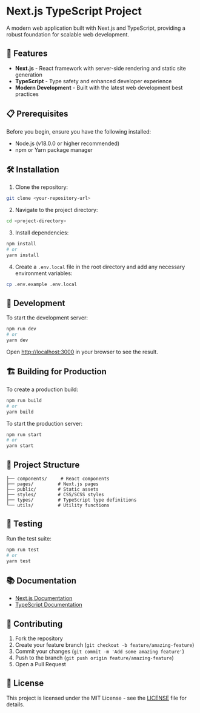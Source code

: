 # Next.js TypeScript Project

A modern web application built with Next.js and TypeScript, providing a robust foundation for scalable web development.

## 🚀 Features

- **Next.js** - React framework with server-side rendering and static site generation
- **TypeScript** - Type safety and enhanced developer experience
- **Modern Development** - Built with the latest web development best practices

## 📋 Prerequisites

Before you begin, ensure you have the following installed:
- Node.js (v18.0.0 or higher recommended)
- npm or Yarn package manager

## 🛠️ Installation

1. Clone the repository:
```bash
git clone <your-repository-url>
```

2. Navigate to the project directory:
```bash
cd <project-directory>
```

3. Install dependencies:
```bash
npm install
# or
yarn install
```

4. Create a `.env.local` file in the root directory and add any necessary environment variables:
```bash
cp .env.example .env.local
```

## 🚀 Development

To start the development server:

```bash
npm run dev
# or
yarn dev
```

Open [http://localhost:3000](http://localhost:3000) in your browser to see the result.

## 🏗️ Building for Production

To create a production build:

```bash
npm run build
# or
yarn build
```

To start the production server:

```bash
npm run start
# or
yarn start
```

## 📁 Project Structure

```
├── components/     # React components
├── pages/         # Next.js pages
├── public/        # Static assets
├── styles/        # CSS/SCSS styles
├── types/         # TypeScript type definitions
└── utils/         # Utility functions
```

## 🧪 Testing

Run the test suite:

```bash
npm run test
# or
yarn test
```

## 📚 Documentation

- [Next.js Documentation](https://nextjs.org/docs)
- [TypeScript Documentation](https://www.typescriptlang.org/docs)

## 🤝 Contributing

1. Fork the repository
2. Create your feature branch (`git checkout -b feature/amazing-feature`)
3. Commit your changes (`git commit -m 'Add some amazing feature'`)
4. Push to the branch (`git push origin feature/amazing-feature`)
5. Open a Pull Request

## 📄 License

This project is licensed under the MIT License - see the [LICENSE](LICENSE) file for details.